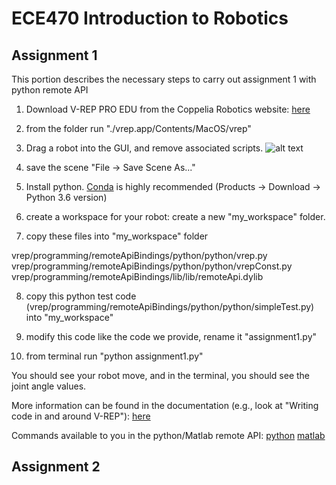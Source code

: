 # ECE470 Introduction to Robotics
## Assignment 1

This portion describes the necessary steps to carry out assignment 1 with python remote API

1. Download V-REP PRO EDU from the Coppelia Robotics website: [here](http://www.coppeliarobotics.com)


2. from the folder run "./vrep.app/Contents/MacOS/vrep"

3. Drag a robot into the GUI, and remove associated scripts.
![alt text](https://github.com/axander89/ECE470/blob/master/imgs/assignmet1_1.png " remove child scripts")


4. save the scene "File -> Save Scene As..."

5. Install python. [Conda](https://www.anaconda.com) is highly recommended (Products -> Download -> Python 3.6 version)  

6. create a workspace for your robot: create a new "my_workspace" folder.

7. copy these files into "my_workspace" folder

vrep/programming/remoteApiBindings/python/python/vrep.py
vrep/programming/remoteApiBindings/python/python/vrepConst.py
vrep/programming/remoteApiBindings/lib/lib/remoteApi.dylib

8. copy this python test code (vrep/programming/remoteApiBindings/python/python/simpleTest.py) into "my_workspace"

9. modify this code like the code we provide, rename it "assignment1.py"

10. from terminal run "python assignment1.py"

You should see your robot move, and in the terminal, you should see the joint angle values. 


More information can be found in the documentation (e.g., look at "Writing code in and around V-REP"): [here](http://www.coppeliarobotics.com/helpFiles/index.html)


Commands available to you in the python/Matlab remote API: [python](http://www.coppeliarobotics.com/helpFiles/en/remoteApiFunctionsPython.htm)
[matlab](http://www.coppeliarobotics.com/helpFiles/en/remoteApiFunctionsMatlab.htm)


## Assignment 2

